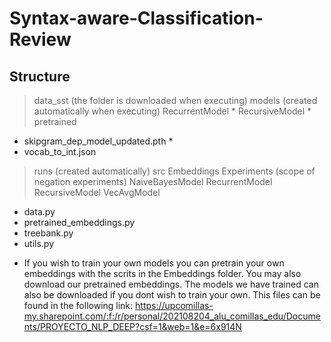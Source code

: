 # Syntax-aware-Classification-Review


## Structure
> data_sst (the folder is downloaded when executing)
> models (created automatically when executing)
  > RecurrentModel *
  > RecursiveModel *
> pretrained
  - skipgram_dep_model_updated.pth *
  - vocab_to_int.json
> runs (created automatically)
> src
  > Embeddings
  > Experiments (scope of negation experiments)
  > NaiveBayesModel
  > RecurrentModel
  > RecursiveModel
  > VecAvgModel
  - data.py
  - pretrained_embeddings.py
  - treebank.py
  - utils.py

* If you wish to train your own models you can pretrain your own embeddings with the scrits in the Embeddings folder. You may also download our pretrained embeddings. The models we have trained can also be downloaded if you dont wish to train your own. This files can be found in the following link:
  https://upcomillas-my.sharepoint.com/:f:/r/personal/202108204_alu_comillas_edu/Documents/PROYECTO_NLP_DEEP?csf=1&web=1&e=6x914N


